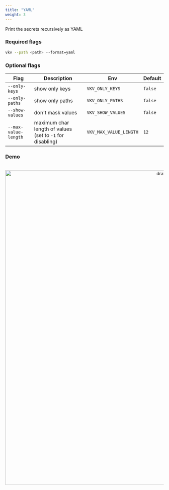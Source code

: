 ```yaml
---
title: "YAML"
weight: 3
---
```


Print the secrets recursively as YAML

### Required flags

```bash
vkv --path <path> --format=yaml
```

### Optional flags
| Flag                  | Description                                                                       | Env                    | Default |
|-----------------------|-----------------------------------------------------------------------------------|------------------------|---------|
| `--only-keys`         | show only keys                                                                    | `VKV_ONLY_KEYS`        | `false` |
| `--only-paths`        | show only paths                                                                   | `VKV_ONLY_PATHS`       | `false` |
| `--show-values`       | don't mask values                                                                 | `VKV_SHOW_VALUES`      | `false` |
| `--max-value-length`  | maximum char length of values (set to `-1` for disabling)                         | `VKV_MAX_VALUE_LENGTH` | `12`    |

### Demo
<div align="center">
<br>
<img src="https://media.githubusercontent.com/media/FalcoSuessgott/vkv/master/www/static/images/json.gif" alt="drawing" width="1000"/>
</div>